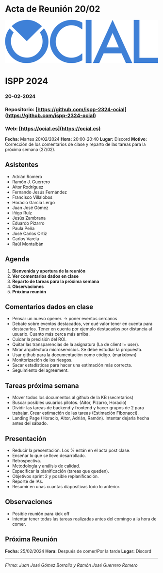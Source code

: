 # Acta de Reunión 20/02

<MDXLayout>
  <img src="https://github.com/ispp-2324-ocial/KB/blob/main/assets/Texto_Ocial.png?raw=true" alt="Texto_Ocial" className="img-centered img-custom-height" />
</MDXLayout>

# ISPP 2024

### 20-02-2024

### Repositorio: [https://github.com/ispp-2324-ocial](https://github.com/ispp-2324-ocial)

### Web: [https://ocial.es](https://ocial.es)

**Fecha:** Martes 20/02/2024
**Hora:** 20:00-20:40
**Lugar:** Discord
**Motivo:** Corrección de los comentarios de clase y reparto de las tareas para la próxima semana (27/02).

## Asistentes

- Adrián Romero 
- Ramón J. Guerrero 
- Aitor Rodríguez 
- Fernando Jesús Fernández 
- Francisco Villalobos 
- Horacio García Lergo 
- Juan José Gómez 
- Iñigo Ruíz 
- Jesús Zambrana 
- Eduardo Pizarro 
- Paula Peña 
- José Carlos Ortiz 
- Carlos Varela 
- Raúl Montalbán 

## Agenda

1. **Bienvenida y apertura de la reunión**
2. **Ver comentarios dados en clase**
3. **Reparto de tareas para la próxima semana**
4. **Observaciones**
5. **Próxima reunión**


## Comentarios dados en clase

- Pensar un nuevo opener. -> poner eventos cercanos 
- Debate sobre eventos destacados, ver qué valor tener en cuenta para destacarlos. Tener en cuenta por ejemplo destacados por distancia al usuario. Cuanto más cerca más arriba. 
- Cuidar la precisión del ROI. 
- Quitar las transparencias de la asignatura (La de client != user). 
- Mirar arquitectura microservicios. Se debe estudiar la propuesta. 
- Usar github para la documentación como código. (markdown) 
- Monitorización de los riesgos. 
- Sacar estadísticas para hacer una estimación más correcta. 
- Seguimiento del agreement. 

## Tareas próxima semana

- Mover todos los documentos al github de la KB (secretarios) 
- Buscar posibles usuarios pilotos. (Aitor, Pizarro, Horacio) 
- Dividir las tareas de backend y frontend y hacer grupos de 2 para trabajar. Crear estimación de las tareas (Estimación Fibonacci). 
- Landing Page (Horacio, Aitor, Adrián, Ramón). Intentar dejarla hecha antes del sábado.  

## Presentación
- Reducir la presentación. Los % están en el acta post clase. 
- Enseñar lo que se lleve desarrollado. 
- Retrospectiva. 
- Metodología y análisis de calidad. 
- Especificar la planificación (tareas que queden). 
- Objetivos sprint 2 y posible replanificación. 
- Reporte de IAs. 
- Resumir en unas cuantas diapositivas todo lo anterior. 

## Observaciones
- Posible  reunión para kick off
- Intentar tener todas las tareas realizadas antes del comingo a la hora de comer.

## Próxima Reunión

**Fecha:** 25/02/2024
**Hora:** Después de comer/Por la tarde
**Lugar:** Discord

---

*Firma: Juan José Gómez Borrallo y Ramón José Guerrero Romero*